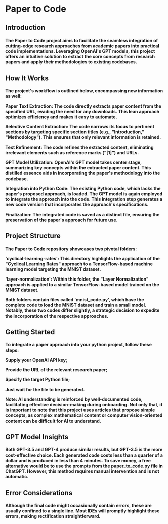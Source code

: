 <h1> Paper to Code <h2>


<h2> Introduction <h4>

The Paper to Code project aims to facilitate the seamless integration of cutting-edge research approaches from academic papers into practical code implementations. Leveraging OpenAI's GPT models, this project offers an intuitive solution to extract the core concepts from research papers and apply their methodologies to existing codebases.


<h2> How It Works <h4>

The project's workflow is outlined below, encompassing new information as well:

**Paper Text Extraction**: The code directly extracts paper content from the specified URL, evading the need for any downloads. This lean approach optimizes efficiency and makes it easy to automate.

**Selective Content Extraction**: The code narrows its focus to pertinent sections by targeting specific section titles (e.g., "Introduction," "Methodology"). This ensures that only relevant information is retained.

**Text Refinement**: The code refines the extracted content, eliminating irrelevant elements such as reference marks ("[1]") and URLs.

**GPT Model Utilization**: OpenAI's GPT model takes center stage, summarizing key concepts within the extracted paper content. This distilled essence aids in incorporating the paper's methodology into the codebase.

**Integration into Python Code**: The existing Python code, which lacks the paper's proposed approach, is loaded. The GPT model is again employed to integrate the approach into the code. This integration step generates a new code version that incorporates the approach's specifications.

**Finalization**: The integrated code is saved as a distinct file, ensuring the preservation of the paper's approach for future use.


<h2> Project Structure <h4>

The Paper to Code repository showcases two pivotal folders:

'cyclical-learning-rates': This directory highlights the application of the "Cyclical Learning Rates" approach to a TensorFlow-based machine learning model targeting the MNIST dataset.

'layer-normalization': Within this folder, the "Layer Normalization" approach is applied to a similar TensorFlow-based model trained on the MNIST dataset.

Both folders contain files called 'mnist_code.py', which have the complete code to load the MNIST dataset and train a small model. Notably, these two codes differ slightly, a strategic decision to expedite the incorporation of the respective approaches.


<h2> Getting Started <h4>

To integrate a paper approach into your python project, follow these steps:

Supply your OpenAI API key;

Provide the URL of the relevant research paper;

Specify the target Python file;

Just wait for the file to be generated.

Note: AI understanding is reinforced by well-documented code, facilitating effective decision-making during onboarding. Not only that, it is important to note that this project uses articles that propose simple concepts, as complex mathematical content or computer vision-oriented content can be difficult for AI to understand.


<h2> GPT Model Insights <h4>

Both GPT-3.5 and GPT-4 produce similar results, but GPT-3.5 is the more cost-effective choice. Each generated code costs less than a quarter of a dollar and is produced in less than 4 minutes. To save money, a free alternative would be to use the prompts from the paper_to_code.py file in ChatGPT. However, this method requires manual intervention and is not automatic.


<h2> Error Considerations <h4>

Although the final code might occasionally contain errors, these are usually confined to a single line. Most IDEs will promptly highlight these errors, making rectification straightforward.